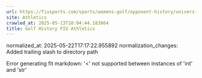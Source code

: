 ```yaml
---
url: https://fiusports.com/sports/womens-golf/opponent-history/university-of-wisconsin/151/
site: Athletics
crawled_at: 2025-05-13T10:04:44.183864
title: Golf History FIU Athletics
---
```

normalized_at: 2025-05-22T17:17:22.955892
normalization_changes: Added trailing slash to directory path

Error generating fit markdown: '<' not supported between instances of 'int' and 'str'